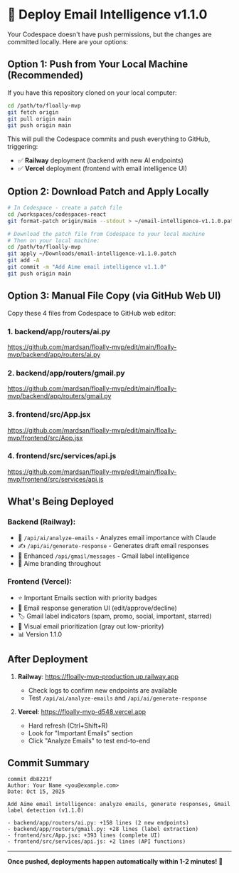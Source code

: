 # 🚀 Deploy Email Intelligence v1.1.0

Your Codespace doesn't have push permissions, but the changes are committed locally. Here are your options:

## Option 1: Push from Your Local Machine (Recommended)

If you have this repository cloned on your local computer:

```bash
cd /path/to/floally-mvp
git fetch origin
git pull origin main
git push origin main
```

This will pull the Codespace commits and push everything to GitHub, triggering:
- ✅ **Railway** deployment (backend with new AI endpoints)
- ✅ **Vercel** deployment (frontend with email intelligence UI)

## Option 2: Download Patch and Apply Locally

```bash
# In Codespace - create a patch file
cd /workspaces/codespaces-react
git format-patch origin/main --stdout > ~/email-intelligence-v1.1.0.patch

# Download the patch file from Codespace to your local machine
# Then on your local machine:
cd /path/to/floally-mvp
git apply ~/Downloads/email-intelligence-v1.1.0.patch
git add -A
git commit -m "Add Aime email intelligence v1.1.0"
git push origin main
```

## Option 3: Manual File Copy (via GitHub Web UI)

Copy these 4 files from Codespace to GitHub web editor:

### 1. backend/app/routers/ai.py
https://github.com/mardsan/floally-mvp/edit/main/floally-mvp/backend/app/routers/ai.py

### 2. backend/app/routers/gmail.py  
https://github.com/mardsan/floally-mvp/edit/main/floally-mvp/backend/app/routers/gmail.py

### 3. frontend/src/App.jsx
https://github.com/mardsan/floally-mvp/edit/main/floally-mvp/frontend/src/App.jsx

### 4. frontend/src/services/api.js
https://github.com/mardsan/floally-mvp/edit/main/floally-mvp/frontend/src/services/api.js

## What's Being Deployed

### Backend (Railway):
- 🤖 `/api/ai/analyze-emails` - Analyzes email importance with Claude
- ✍️ `/api/ai/generate-response` - Generates draft email responses
- 📧 Enhanced `/api/gmail/messages` - Gmail label intelligence
- 🔄 Aime branding throughout

### Frontend (Vercel):
- ⭐ Important Emails section with priority badges
- 📝 Email response generation UI (edit/approve/decline)
- 🏷️ Gmail label indicators (spam, promo, social, important, starred)
- 🎨 Visual email prioritization (gray out low-priority)
- 📊 Version 1.1.0

## After Deployment

1. **Railway**: https://floally-mvp-production.up.railway.app
   - Check logs to confirm new endpoints are available
   - Test `/api/ai/analyze-emails` and `/api/ai/generate-response`

2. **Vercel**: https://floally-mvp-d548.vercel.app
   - Hard refresh (Ctrl+Shift+R)
   - Look for "Important Emails" section
   - Click "Analyze Emails" to test end-to-end

## Commit Summary

```
commit db8221f
Author: Your Name <you@example.com>
Date: Oct 15, 2025

Add Aime email intelligence: analyze emails, generate responses, Gmail label detection (v1.1.0)

- backend/app/routers/ai.py: +158 lines (2 new endpoints)
- backend/app/routers/gmail.py: +28 lines (label extraction)
- frontend/src/App.jsx: +393 lines (complete UI)
- frontend/src/services/api.js: +2 lines (API functions)
```

---

**Once pushed, deployments happen automatically within 1-2 minutes! 🎉**
